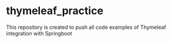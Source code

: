 # thymeleaf_practice
This repository is created to push all code examples of Thymeleaf integration with Springboot
